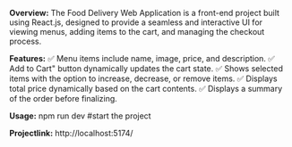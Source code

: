 
**Overview:**
              The Food Delivery Web Application is a front-end project built using React.js, designed to provide a seamless and interactive UI for viewing menus, adding items to the cart, and managing the checkout process.

**Features:**
             ✅ Menu items include name, image, price, and description.
             ✅ Add to Cart" button dynamically updates the cart state.
             ✅ Shows selected items with the option to increase, decrease, or remove items.
             ✅ Displays total price dynamically based on the cart contents.
             ✅ Displays a summary of the order before finalizing.

**Usage:**
            npm run dev #start the project

**Projectlink:**
              http://localhost:5174/
